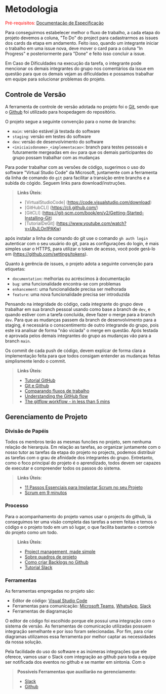 
# Metodologia

<span style="color:red">Pré-requisitos: <a href="2-Especificação do Projeto.md"> Documentação de Especificação</a></span>

Para conseguirmos estabelecer melhor o fluxo de trabalho, a cada etapa do projeto devemos a coluna, "To Do" do project para cadastrarmos as issues dos cards da etapa em andamento. Feito isso, quando um integrante iniciar o trabalho em uma issue nova, deve mover o card para a coluna "In Progress" e posteriormente para "Done" e feito isso concluir a issue.

Em Caso de Dificuldades na execução da tarefa, o integrante pode mencionar os demais integrantes do grupo nos comentários da issue em questão para que os demais vejam as dificuldades e possamos trabalhar em equipe para solucionar problemas do projeto.


## Controle de Versão

A ferramenta de controle de versão adotada no projeto foi o
[Git](https://git-scm.com/), sendo que o [Github](https://github.com)
foi utilizado para hospedagem do repositório.

O projeto segue a seguinte convenção para o nome de branchs:

- `main`: versão estável já testada do software
- `staging`: versão em testes do software
- `dev`: versão de desenvolvimento do software
- `<iniciaisdonome>_<implementacao>`: branch para testes pessoais e futuramente mergeadas em `dev` para que os demais participantes do grupo possam trabalhar com as mudanças

Para poder trabalhar com as versões de código, sugerimos o uso do software "Virtual Studio Code" da Microsoft, juntamente com a ferramenta da linha de comando do `git` para facilitar a transição entre branchs e a subída do cógido. Seguem links para download/instruções.

> **Links Úteis**:
> - [VirtualStudioCode] (https://code.visualstudio.com/download)
> - [GitHubCLI] (https://cli.github.com/)
> - [GitCLI] (https://git-scm.com/book/en/v2/Getting-Started-Installing-Git)
> - [TutorialDeGit] (https://www.youtube.com/watch?v=UbJLOn1PAKw)

após instalar a linha de comando do git use o comando `gh auth login` autenticar com o seu usuário do git, para as configurações do login, é mais simples usar o HTTPS, para utilizar o token de acesso, você pode gerá-lo em (https://github.com/settings/tokens).

Quanto à gerência de issues, o projeto adota a seguinte convenção para
etiquetas:

- `documentation`: melhorias ou acréscimos à documentação
- `bug`: uma funcionalidade encontra-se com problemas
- `enhancement`: uma funcionalidade precisa ser melhorada
- `feature`: uma nova funcionalidade precisa ser introduzida

Pensando na integridade do código, cada integrante do grupo deve trabalhar em sua branch pessoal usando como base a branch de `dev`, e quando estiver com a tarefa concluída, deve fazer o merge para a branch `dev`. Para que as mudanças passem da branch de desenvolvimento para a staging, é necessária o conscentimento de outro integrande do grupo, pois este irá analisar de forma "não viciada" o merge em questão. Após testada e aprovada pelos demais integrantes do grupo as mudanças vão para a branch `main`.

Os commit de cada push de código, devem explicar de forma clara a implementação feita para que todos consigam entender as mudanças feitas simplismente lendo o commit.

> **Links Úteis**:
> - [Tutorial GitHub](https://guides.github.com/activities/hello-world/)
> - [Git e Github](https://www.youtube.com/playlist?list=PLHz_AreHm4dm7ZULPAmadvNhH6vk9oNZA)
> - [Comparando fluxos de trabalho](https://www.atlassian.com/br/git/tutorials/comparing-workflows)
> - [Understanding the GitHub flow](https://guides.github.com/introduction/flow/)
> - [The gitflow workflow - in less than 5 mins](https://www.youtube.com/watch?v=1SXpE08hvGs)

## Gerenciamento de Projeto

### Divisão de Papéis

Todos os membros terão as mesmas funcões no projeto, sem nenhuma relação de hierarquia. Em relação as tarefas, ao organizar juntamente com o nosso tutor as tarefas da etapa do projeto no projects, podemos distribuir as tarefas com o grau de afinidade dos integrantes do grupo. Entretanto, como o foco principal do projeto é o aprendizado, todos devem ser capazes de executar e compreender todos os passos do sistema.

> **Links Úteis**:
> - [11 Passos Essenciais para Implantar Scrum no seu
> Projeto](https://mindmaster.com.br/scrum-11-passos/)
> - [Scrum em 9 minutos](https://www.youtube.com/watch?v=XfvQWnRgxG0)

### Processo

Para o acompanhamento do projeto vamos usar o projects do github, lá conseguimos ter uma visão completa das tarefas a serem feitas e temos o código e o projeto todo em um só lugar, o que facilita bastante o controle do projeto como um todo.

> **Links Úteis**:
> - [Project management, made simple](https://github.com/features/project-management/)
> - [Sobre quadros de projeto](https://docs.github.com/pt/github/managing-your-work-on-github/about-project-boards)
> - [Como criar Backlogs no Github](https://www.youtube.com/watch?v=RXEy6CFu9Hk)
> - [Tutorial Slack](https://slack.com/intl/en-br/)

### Ferramentas

As ferramentas empregadas no projeto são:

- Editor de código: [Visual Studio Code](https://code.visualstudio.com/)
- Ferramentas para comunicação: [Microsoft Teams](https://www.microsoft.com/pt-br/microsoft-teams/group-chat-software), [WhatsApp](https://www.whatsapp.com/?lang=pt_br), [Slack](https://slack.com/)
- Ferramentas de diagramação

O editor de código foi escolhido porque ele possui uma integração com o
sistema de versão. As ferramentas de comunicação utilizadas possuem
integração semelhante e por isso foram selecionadas. Por fim, para criar
diagramas utilizamos essa ferramenta por melhor captar as
necessidades da nossa solução.

Pela facilidade do uso do software e as inúmeras integrações que ele oferece, vamos usar o Slack com integração ao github para toda a equipe ser notificada dos eventos no github e se manter em sintonia. Com o

> **Possíveis Ferramentas que auxiliarão no gerenciamento**:
> - [Slack](https://slack.com/)
> - [Github](https://github.com/)
